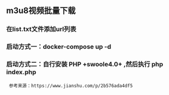 ## m3u8视频批量下载
### 在list.txt文件添加url列表
### 启动方式一：docker-compose up -d
### 启动方式二：自行安装 PHP +swoole4.0+ ,然后执行 php index.php


     参考来源：https://www.jianshu.com/p/2b576ada4df5
